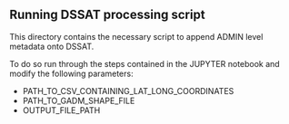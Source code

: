 ## Running DSSAT processing script

This directory contains the necessary script to append ADMIN level metadata onto DSSAT.

To do so run through the steps contained in the JUPYTER notebook and modify the following parameters:
- PATH_TO_CSV_CONTAINING_LAT_LONG_COORDINATES
- PATH_TO_GADM_SHAPE_FILE
- OUTPUT_FILE_PATH